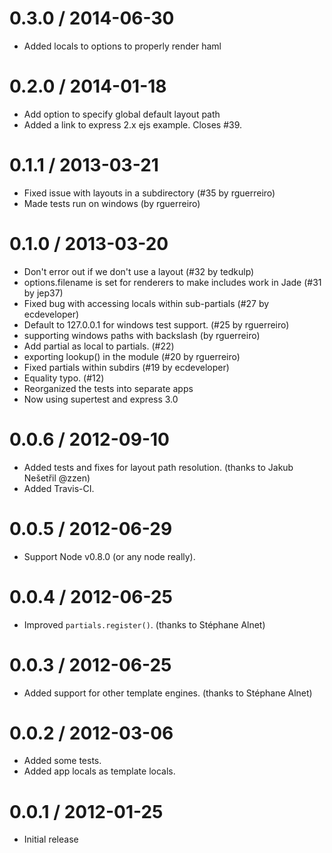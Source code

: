 
0.3.0 / 2014-06-30
==================

* Added locals to options to properly render haml

0.2.0 / 2014-01-18
==================

 * Add option to specify global default layout path
 * Added a link to express 2.x ejs example. Closes #39.

0.1.1 / 2013-03-21
==================

  * Fixed issue with layouts in a subdirectory (#35 by rguerreiro)
  * Made tests run on windows (by rguerreiro)

0.1.0 / 2013-03-20
==================

  * Don't error out if we don't use a layout (#32 by tedkulp)
  * options.filename is set for renderers to make includes work in Jade (#31 by jep37)
  * Fixed bug with accessing locals within sub-partials (#27 by ecdeveloper)
  * Default to 127.0.0.1 for windows test support. (#25 by rguerreiro)
  * supporting windows paths with backslash (by rguerreiro)
  * Add partial as local to partials. (#22)
  * exporting lookup() in the module (#20 by rguerreiro)
  * Fixed partials within subdirs (#19 by ecdeveloper)
  * Equality typo. (#12)
  * Reorganized the tests into separate apps
  * Now using supertest and express 3.0

0.0.6 / 2012-09-10
==================

  * Added tests and fixes for layout path resolution. (thanks to Jakub Nešetřil @zzen)
  * Added Travis-CI.

0.0.5 / 2012-06-29
==================

  * Support Node v0.8.0 (or any node really).


0.0.4 / 2012-06-25
==================

  * Improved `partials.register()`. (thanks to Stéphane Alnet)


0.0.3 / 2012-06-25
==================

  * Added support for other template engines. (thanks to Stéphane Alnet)

0.0.2 / 2012-03-06
==================

  * Added some tests.
  * Added app locals as template locals.

0.0.1 / 2012-01-25
==================

  * Initial release

